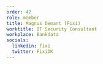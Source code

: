 ```yaml
---
order: 42
role: member
title: Magnus Demant (Fixi)
worktitle: IT Security Consultant
workplace: Bankdata
socials:
  linkedin: fixi
  twitter: FixiDK
---
```

